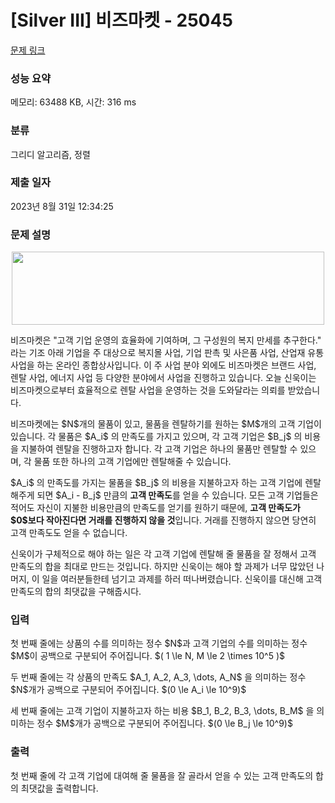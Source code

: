 # [Silver III] 비즈마켓 - 25045 

[문제 링크](https://www.acmicpc.net/problem/25045) 

### 성능 요약

메모리: 63488 KB, 시간: 316 ms

### 분류

그리디 알고리즘, 정렬

### 제출 일자

2023년 8월 31일 12:34:25

### 문제 설명

<p style="text-align: center;"><img alt="" src="" style="height: 117px; width: 500px;"></p>

<p>비즈마켓은 "고객 기업 운영의 효율화에 기여하며, 그 구성원의 복지 만세를 추구한다." 라는 기조 아래 기업을 주 대상으로 복지몰 사업, 기업 판촉 및 사은품 사업, 산업재 유통 사업을 하는 온라인 종합상사입니다. 이 주 사업 분야 외에도 비즈마켓은 브랜드 사업, 렌탈 사업, 에너지 사업 등 다양한 분야에서 사업을 진행하고 있습니다. 오늘 신욱이는 비즈마켓으로부터 효율적으로 렌탈 사업을 운영하는 것을 도와달라는 의뢰를 받았습니다.</p>

<p>비즈마켓에는 $N$개의 물품이 있고, 물품을 렌탈하기를 원하는 $M$개의 고객 기업이 있습니다. 각 물품은 $A_i$ 의 만족도를 가지고 있으며, 각 고객 기업은 $B_j$ 의 비용을 지불하여 렌탈을 진행하고자 합니다. 각 고객 기업은 하나의 물품만 렌탈할 수 있으며, 각 물품 또한 하나의 고객 기업에만 렌탈해줄 수 있습니다.</p>

<p>$A_i$ 의 만족도를 가지는 물품을 $B_j$ 의 비용을 지불하고자 하는 고객 기업에 렌탈해주게 되면 $A_i - B_j$ 만큼의 <strong>고객 만족도</strong>를 얻을 수 있습니다. 모든 고객 기업들은 적어도 자신이 지불한 비용만큼의 만족도를 얻기를 원하기 때문에, <strong>고객 만족도가 $0$보다 작아진다면 거래를 진행하지 않을 것</strong>입니다. 거래를 진행하지 않으면 당연히 고객 만족도도 얻을 수 없습니다.</p>

<p>신욱이가 구체적으로 해야 하는 일은 각 고객 기업에 렌탈해 줄 물품을 잘 정해서 고객 만족도의 합을 최대로 만드는 것입니다. 하지만 신욱이는 해야 할 과제가 너무 많았던 나머지, 이 일을 여러분들한테 넘기고 과제를 하러 떠나버렸습니다. 신욱이를 대신해 고객 만족도의 합의 최댓값을 구해줍시다.</p>

### 입력 

 <p>첫 번째 줄에는 상품의 수를 의미하는 정수 $N$과 고객 기업의 수를 의미하는 정수 $M$이 공백으로 구분되어 주어집니다. $( 1 \le N, M \le 2 \times 10^5 )$</p>

<p>두 번째 줄에는 각 상품의 만족도 $A_1, A_2, A_3, \dots, A_N$ 을 의미하는 정수 $N$개가 공백으로 구분되어 주어집니다. $(0 \le A_i \le 10^9)$</p>

<p>세 번째 줄에는 고객 기업이 지불하고자 하는 비용 $B_1, B_2, B_3, \dots, B_M$ 을 의미하는 정수 $M$개가 공백으로 구분되어 주어집니다. $(0 \le B_j \le 10^9)$</p>

### 출력 

 <p>첫 번째 줄에 각 고객 기업에 대여해 줄 물품을 잘 골라서 얻을 수 있는 고객 만족도의 합의 최댓값을 출력합니다.</p>

